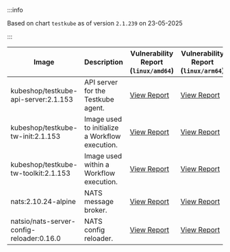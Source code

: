 :::info

Based on chart `testkube` as of version `2.1.239` on 23-05-2025

:::

| Image | Description | Vulnerability Report (`linux/amd64`) | Vulnerability Report (`linux/arm64`) | Docker Image |
|-------|-------------|----------------------------------------|----------------------------------------|--------------|
| kubeshop/testkube-api-server:2.1.153 | API server for the Testkube agent. | [View Report](./testkube-api-server-2.1.153_linux_amd64.md) | [View Report](./testkube-api-server-2.1.153_linux_arm64.md) | [View Image](https://hub.docker.com/layers/kubeshop/testkube-api-server/2.1.153/images/sha256-1fc0b6355fd3ba863a6d75997f729a2766b70209f88e9c35634c9c9c79f57a1c?context=explore) |
| kubeshop/testkube-tw-init:2.1.153 | Image used to initialize a Workflow execution. | [View Report](./testkube-tw-init-2.1.153_linux_amd64.md) | [View Report](./testkube-tw-init-2.1.153_linux_arm64.md) | [View Image](https://hub.docker.com/layers/kubeshop/testkube-tw-init/2.1.153/images/sha256-d940d675f7095802a95bfa58cfdc5cf6b6feaf6a1a50e31ef14bee09ed1c0267?context=explore) |
| kubeshop/testkube-tw-toolkit:2.1.153 | Image used within a Workflow execution. | [View Report](./testkube-tw-toolkit-2.1.153_linux_amd64.md) | [View Report](./testkube-tw-toolkit-2.1.153_linux_arm64.md) | [View Image](https://hub.docker.com/layers/kubeshop/testkube-tw-toolkit/2.1.153/images/sha256-d177e0d76f22931c50128f90fbba1a442a714e1771a1078e085c76ca7c152c6a?context=explore) |
| nats:2.10.24-alpine | NATS message broker. | [View Report](./nats-2.10.24-alpine_linux_amd64.md) | [View Report](./nats-2.10.24-alpine_linux_arm64.md) | [View Image](https://hub.docker.com/layers/library/nats/2.10.24-alpine/images/sha256-d13ec5ce79a02e1be937820dd36db611e25bd0c08cd9947fa9a5d52a56bf91fc?context=explore) |
| natsio/nats-server-config-reloader:0.16.0 | NATS config reloader. | [View Report](./nats-server-config-reloader-0.16.0_linux_amd64.md) | [View Report](./nats-server-config-reloader-0.16.0_linux_arm64.md) | [View Image](https://hub.docker.com/layers/natsio/nats-server-config-reloader/0.16.0/images/sha256-6e1f185d0f39fdf6032872bd20f1ce134d4e18c923d55f7cf93d40afcf6a8ffe?context=explore) |
